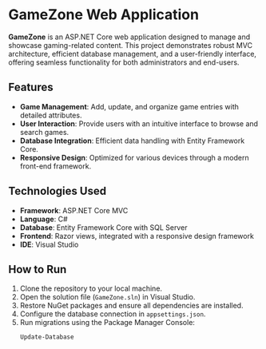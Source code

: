 # GameZone Web Application  

**GameZone** is an ASP.NET Core web application designed to manage and showcase gaming-related content. This project demonstrates robust MVC architecture, efficient database management, and a user-friendly interface, offering seamless functionality for both administrators and end-users.  

## Features  
- **Game Management**: Add, update, and organize game entries with detailed attributes.  
- **User Interaction**: Provide users with an intuitive interface to browse and search games.  
- **Database Integration**: Efficient data handling with Entity Framework Core.  
- **Responsive Design**: Optimized for various devices through a modern front-end framework.  

## Technologies Used  
- **Framework**: ASP.NET Core MVC  
- **Language**: C#  
- **Database**: Entity Framework Core with SQL Server  
- **Frontend**: Razor views, integrated with a responsive design framework  
- **IDE**: Visual Studio  

## How to Run  
1. Clone the repository to your local machine.  
2. Open the solution file (`GameZone.sln`) in Visual Studio.  
3. Restore NuGet packages and ensure all dependencies are installed.  
4. Configure the database connection in `appsettings.json`.  
5. Run migrations using the Package Manager Console:  
   ```bash
   Update-Database
